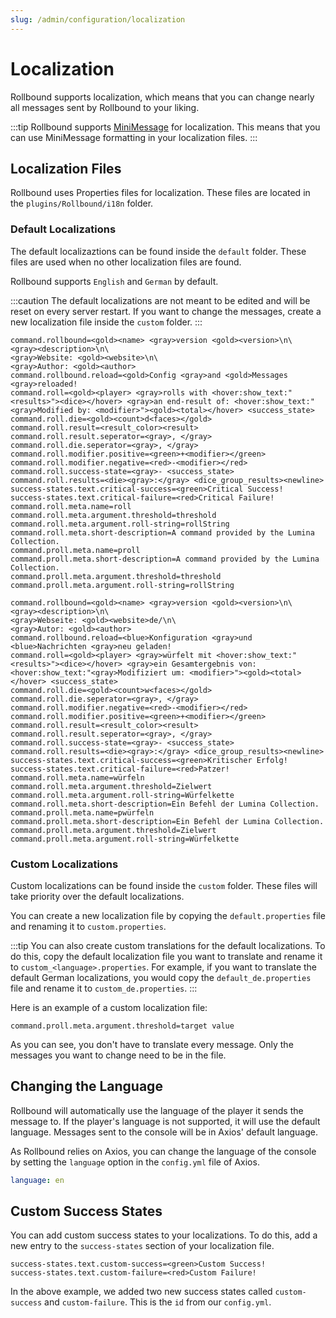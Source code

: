 ```yaml
---
slug: /admin/configuration/localization
---
```


# Localization

Rollbound supports localization, which means that you can change nearly all messages sent by Rollbound to your liking.

:::tip
Rollbound supports [MiniMessage](https://docs.advntr.dev/minimessage/index.html) for localization. This means that you can use MiniMessage formatting in your localization files.
:::

## Localization Files

Rollbound uses Properties files for localization. These files are located in the `plugins/Rollbound/i18n` folder.

### Default Localizations

The default localizaztions can be found inside the `default` folder. These files are used when no other localization files are found.

Rollbound supports `English` and `German` by default.

:::caution
The default localizations are not meant to be edited and will be reset on every server restart. If you want to change the messages, create a new localization file inside the `custom` folder.
:::

```properties	title="plugins/Rollbound/i18n/default/default.properties"
command.rollbound=<gold><name> <gray>version <gold><version>\n\
<gray><description>\n\
<gray>Website: <gold><website>\n\
<gray>Author: <gold><author>
command.rollbound.reload=<gold>Config <gray>and <gold>Messages <gray>reloaded!
command.roll=<gold><player> <gray>rolls with <hover:show_text:"<results>"><dice></hover> <gray>an end-result of: <hover:show_text:"<gray>Modified by: <modifier>"><gold><total></hover> <success_state>
command.roll.die=<gold><count>d<faces></gold>
command.roll.result=<result_color><result>
command.roll.result.seperator=<gray>, </gray>
command.roll.die.seperator=<gray>, </gray>
command.roll.modifier.positive=<green>+<modifier></green>
command.roll.modifier.negative=<red>-<modifier></red>
command.roll.success-state=<gray>- <success_state>
command.roll.results=<die><gray>:</gray> <dice_group_results><newline>
success-states.text.critical-success=<green>Critical Success!
success-states.text.critical-failure=<red>Critical Failure!
command.roll.meta.name=roll
command.roll.meta.argument.threshold=threshold
command.roll.meta.argument.roll-string=rollString
command.roll.meta.short-description=A command provided by the Lumina Collection.
command.proll.meta.name=proll
command.proll.meta.short-description=A command provided by the Lumina Collection.
command.proll.meta.argument.threshold=threshold
command.proll.meta.argument.roll-string=rollString
```

```properties	title="plugins/Rollbound/i18n/default/default_de.properties"
command.rollbound=<gold><name> <gray>version <gold><version>\n\
<gray><description>\n\
<gray>Webseite: <gold><website>de/\n\
<gray>Autor: <gold><author>
command.rollbound.reload=<blue>Konfiguration <gray>und <blue>Nachrichten <gray>neu geladen!
command.roll=<gold><player> <gray>würfelt mit <hover:show_text:"<results>"><dice></hover> <gray>ein Gesamtergebnis von: <hover:show_text:"<gray>Modifiziert um: <modifier>"><gold><total></hover> <success_state>
command.roll.die=<gold><count>w<faces></gold>
command.roll.die.seperator=<gray>, </gray>
command.roll.modifier.negative=<red>-<modifier></red>
command.roll.modifier.positive=<green>+<modifier></green>
command.roll.result=<result_color><result>
command.roll.result.seperator=<gray>, </gray>
command.roll.success-state=<gray>- <success_state>
command.roll.results=<die><gray>:</gray> <dice_group_results><newline>
success-states.text.critical-success=<green>Kritischer Erfolg!
success-states.text.critical-failure=<red>Patzer!
command.roll.meta.name=würfeln
command.roll.meta.argument.threshold=Zielwert
command.roll.meta.argument.roll-string=Würfelkette
command.roll.meta.short-description=Ein Befehl der Lumina Collection.
command.proll.meta.name=pwürfeln
command.proll.meta.short-description=Ein Befehl der Lumina Collection.
command.proll.meta.argument.threshold=Zielwert
command.proll.meta.argument.roll-string=Würfelkette
```

### Custom Localizations

Custom localizations can be found inside the `custom` folder. These files will take priority over the default localizations.

You can create a new localization file by copying the `default.properties` file and renaming it to `custom.properties`.

:::tip
You can also create custom translations for the default localizations. To do this, copy the default localization file you want to translate and rename it to `custom_<language>.properties`. For example, if you want to translate the default German localizations, you would copy the `default_de.properties` file and rename it to `custom_de.properties`.
:::

Here is an example of a custom localization file:

```properties	title="plugins/Rollbound/i18n/custom/custom.properties"
command.proll.meta.argument.threshold=target value
```

As you can see, you don't have to translate every message. Only the messages you want to change need to be in the file.

## Changing the Language

Rollbound will automatically use the language of the player it sends the message to. If the player's language is not supported, it will use the default language. Messages sent to the console will be in Axios' default language.

As Rollbound relies on Axios, you can change the language of the console by setting the `language` option in the `config.yml` file of Axios.

```yaml	title="plugins/Axios/config.yml"
language: en
```

## Custom Success States

You can add custom success states to your localizations. To do this, add a new entry to the `success-states` section of your localization file.

```properties	title="plugins/Rollbound/i18n/custom/custom.properties"
success-states.text.custom-success=<green>Custom Success!
success-states.text.custom-failure=<red>Custom Failure!
```

In the above example, we added two new success states called `custom-success` and `custom-failure`. This is the `id` from our `config.yml`.